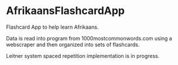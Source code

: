 # AfrikaansFlashcardApp

Flashcard App to help learn Afrikaans.

Data is read into program from 1000mostcommonwords.com using a webscraper and then organized into sets of flashcards.

Leitner system spaced repetition implementation is in progress.
